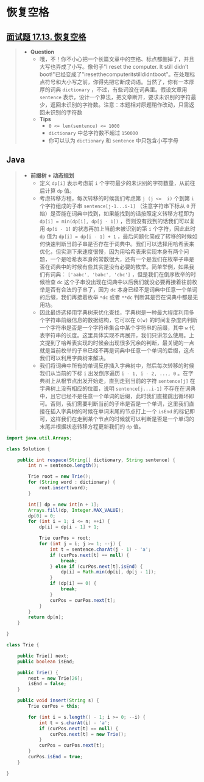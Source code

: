 # 恢复空格

## [面试题 17.13. 恢复空格](https://leetcode.cn/problems/re-space-lcci/)

> - **Question**
>   - 哦，不！你不小心把一个长篇文章中的空格、标点都删掉了，并且大写也弄成了小写。像句子"I reset the computer. It still didn’t boot!"已经变成了"iresetthecomputeritstilldidntboot"。在处理标点符号和大小写之前，你得先把它断成词语。当然了，你有一本厚厚的词典 `dictionary` ，不过，有些词没在词典里。假设文章用 `sentence` 表示，设计一个算法，把文章断开，要求未识别的字符最少，返回未识别的字符数。注意：本题相对原题稍作改动，只需返回未识别的字符数
>   - **Tips**
>     - `0 <= len(sentence) <= 1000`
>     - `dictionary` 中总字符数不超过 `150000`
>     - 你可以认为 `dictionary` 和 `sentence` 中只包含小写字母

## Java

> - **前缀树 + 动态规划**
>   - 定义 `dp[i]` 表示考虑前 `i` 个字符最少的未识别的字符数量，从前往后计算 `dp` 值。
>   - 考虑转移方程，每次转移的时候我们考虑第 `j (j <=  i)` 个到第 `i` 个字符组成的子串 `sentence[j-1...i-1]`  （注意字符串下标从 `0` 开始）是否能在词典中找到，如果能找到的话按照定义转移方程即为 `dp[i] = min⁡(dp[i], dp[j - 1])` ，否则没有找到的话我们可以复用 `dp[i - 1]` 的状态再加上当前未被识别的第 `i` 个字符，因此此时 `dp` 值为 `dp[i] = dp[i - 1] + 1` ，最后问题化简成了转移的时候如何快速判断当前子串是否存在于词典中。我们可以选择用哈希表来优化，但实测下来速度很慢，因为用哈希表来实现本身有两个问题，一个是哈希表本身的常数很大，还有一个是我们在枚举子串是否在词典中的时候有些其实是没有必要的枚举。简单举例，如果我们有词典： `['aabc', 'babc', 'cbc']` ，但是我们在倒序枚举的时候检查 `dc` 这个子串没出现在词典中以后我们就没必要再接着往前枚举是否有合法的子串了，因为 `dc` 本身已经不是词典中任意一个单词的后缀，我们再接着枚举 `*dc` 或者 `**dc` 判断其是否在词典中都是无用功。
>   - 因此最终选择用字典树来优化查找，字典树是一种最大程度利用多个字符串前缀信息的数据结构，它可以在 `O(w)` 的时间复杂度内判断一个字符串是否是一个字符串集合中某个字符串的前缀，其中 `w` 代表字符串的长度。这里具体实现不再展开，我们只讲怎么使用。上文提到了哈希表实现的时候会出现很多冗余的判断，最关键的一点就是当前枚举的子串已经不再是词典中任意一个单词的后缀，这点我们可以利用字典树来解决。
>   - 我们将词典中所有的单词反序插入字典树中，然后每次转移的时候我们从当前的下标 `i` 出发倒序遍历 `i - 1, i - 2, ..., 0` 。在字典树上从根节点出发开始走，直到走到当前的字符 `sentence[j]` 在字典树上没有相应的位置，说明 `sentence[j...i-1]` 不存在在词典中，且它已经不是任意一个单词的后缀，此时我们直接跳出循环即可。否则，我们需要判断当前的子串是否是一个单词，这里我们直接在插入字典树的时候在单词末尾的节点打上一个 `isEnd` 的标记即可，这样我们在走到某个节点的时候就可以判断是否是一个单词的末尾并根据状态转移方程更新我们的 `dp` 值。

```java
import java.util.Arrays;

class Solution {

    public int respace(String[] dictionary, String sentence) {
        int n = sentence.length();

        Trie root = new Trie();
        for (String word : dictionary) {
            root.insert(word);
        }

        int[] dp = new int[n + 1];
        Arrays.fill(dp, Integer.MAX_VALUE);
        dp[0] = 0;
        for (int i = 1; i <= n; ++i) {
            dp[i] = dp[i - 1] + 1;

            Trie curPos = root;
            for (int j = i; j >= 1; --j) {
                int t = sentence.charAt(j - 1) - 'a';
                if (curPos.next[t] == null) {
                    break;
                } else if (curPos.next[t].isEnd) {
                    dp[i] = Math.min(dp[i], dp[j - 1]);
                }
                if (dp[i] == 0) {
                    break;
                }
                curPos = curPos.next[t];
            }
        }
        return dp[n];
    }

}

class Trie {

    public Trie[] next;
    public boolean isEnd;

    public Trie() {
        next = new Trie[26];
        isEnd = false;
    }

    public void insert(String s) {
        Trie curPos = this;

        for (int i = s.length() - 1; i >= 0; --i) {
            int t = s.charAt(i) - 'a';
            if (curPos.next[t] == null) {
                curPos.next[t] = new Trie();
            }
            curPos = curPos.next[t];
        }
        curPos.isEnd = true;
    }

}
```
